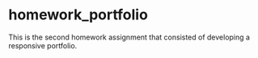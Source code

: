 # homework_portfolio
This is the second homework assignment that consisted of developing a responsive portfolio. 
